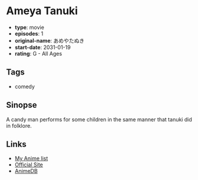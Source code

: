 # Ameya Tanuki

-   **type**: movie
-   **episodes**: 1
-   **original-name**: あめやたぬき
-   **start-date**: 2031-01-19
-   **rating**: G - All Ages

## Tags

-   comedy

## Sinopse

A candy man performs for some children in the same manner that tanuki did in folklore.

## Links

-   [My Anime list](https://myanimelist.net/anime/35388/Ameya_Tanuki)
-   [Official Site](http://animation.filmarchives.jp/works/view/41691)
-   [AnimeDB](http://anidb.info/perl-bin/animedb.pl?show=anime&aid=12859)
